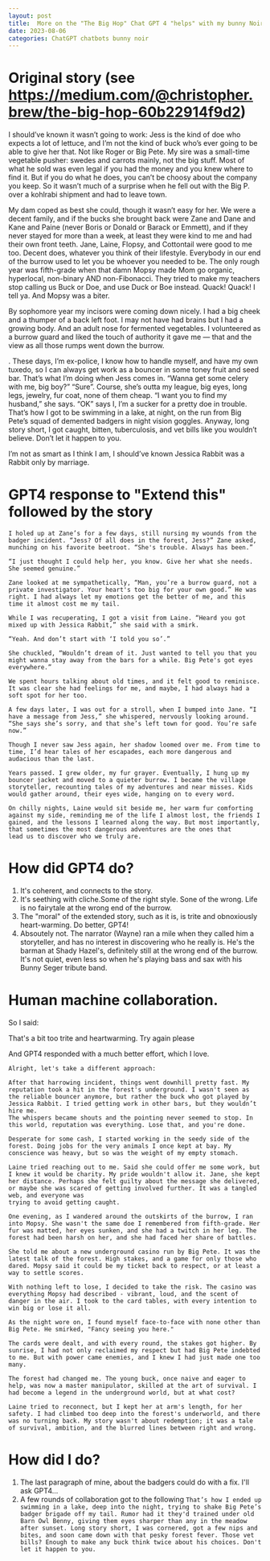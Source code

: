 ```yaml
---
layout: post
title:  More on the "The Big Hop" Chat GPT 4 "helps" with my bunny Noir
date: 2023-08-06
categories: ChatGPT chatbots bunny noir
---
```

# Original story (see https://medium.com/@christopher.brew/the-big-hop-60b22914f9d2) 

I should’ve known it wasn’t going to work: Jess is the kind of doe who expects a lot of lettuce, and I’m not the kind of buck who’s ever going to be able to give her that. Not like Roger or Big Pete. My sire was a small-time vegetable pusher: swedes and carrots mainly, not the big stuff. Most of what he sold was even legal if you had the money and you knew where to find it. But if you do what he does, you can’t be choosy about the company you keep. So it wasn’t much of a surprise when he fell out with the Big P. over a kohlrabi shipment and had to leave town.

My dam coped as best she could, though it wasn’t easy for her. We were a decent family, and if the bucks she brought back were Zane and Dane and Kane and Paine (never Boris or Donald or Barack or Emmett), and if they never stayed for more than a week, at least they were kind to me and had their own front teeth. Jane, Laine, Flopsy, and Cottontail were good to me too. Decent does, whatever you think of their lifestyle. Everybody in our end of the burrow used to let you be whoever you needed to be. The only rough year was fifth-grade when that damn Mopsy made Mom go organic, hyperlocal, non-binary AND non-Fibonacci. They tried to make my teachers stop calling us Buck or Doe, and use Duck or Boe instead. Quack! Quack! I tell ya. And Mopsy was a biter.

By sophomore year my incisors were coming down nicely. I had a big cheek and a thumper of a back left foot. I may not have had brains but I had a growing body. And an adult nose for fermented vegetables. I volunteered as a burrow guard and liked the touch of authority it gave me — that and the view as all those rumps went down the burrow.

.
These days, I’m ex-police, I know how to handle myself, and have my own tuxedo, so I can always get work as a bouncer in some toney fruit and seed bar. That’s what I’m doing when Jess comes in. “Wanna get some celery with me, big boy?” “Sure”. Course, she’s outta my league, big eyes, long legs, jewelry, fur coat, none of them cheap. “I want you to find my husband,” she says. “OK” says I, I’m a sucker for a pretty doe in trouble. That’s how I got to be swimming in a lake, at night, on the run from Big Pete’s squad of demented badgers in night vision goggles. Anyway, long story short, I got caught, bitten, tuberculosis, and vet bills like you wouldn’t believe. Don’t let it happen to you.

I’m not as smart as I think I am, I should’ve known Jessica Rabbit was a Rabbit only by marriage.

# GPT4 response to "Extend this" followed by the story

  ```
I holed up at Zane’s for a few days, still nursing my wounds from the badger incident. “Jess? Of all does in the forest, Jess?” Zane asked, munching on his favorite beetroot. “She's trouble. Always has been.”

“I just thought I could help her, you know. Give her what she needs. She seemed genuine.”

Zane looked at me sympathetically, “Man, you’re a burrow guard, not a private investigator. Your heart's too big for your own good.” He was right. I had always let my emotions get the better of me, and this time it almost cost me my tail.

While I was recuperating, I got a visit from Laine. “Heard you got mixed up with Jessica Rabbit,” she said with a smirk.

“Yeah. And don’t start with ‘I told you so’.”

She chuckled, “Wouldn’t dream of it. Just wanted to tell you that you might wanna stay away from the bars for a while. Big Pete's got eyes everywhere.”

We spent hours talking about old times, and it felt good to reminisce. It was clear she had feelings for me, and maybe, I had always had a soft spot for her too.

A few days later, I was out for a stroll, when I bumped into Jane. “I have a message from Jess,” she whispered, nervously looking around. “She says she’s sorry, and that she’s left town for good. You’re safe now.”

Though I never saw Jess again, her shadow loomed over me. From time to time, I’d hear tales of her escapades, each more dangerous and audacious than the last.

Years passed. I grew older, my fur grayer. Eventually, I hung up my bouncer jacket and moved to a quieter burrow. I became the village storyteller, recounting tales of my adventures and near misses. Kids would gather around, their eyes wide, hanging on to every word.

On chilly nights, Laine would sit beside me, her warm fur comforting against my side, reminding me of the life I almost lost, the friends I gained, and the lessons I learned along the way. But most importantly, that sometimes the most dangerous adventures are the ones that
lead us to discover who we truly are.

```

# How did GPT4 do?

  1. It's coherent, and connects to the story. 
  2. It's seething with cliche.Some of the right style. Sone of the wrong. Life is no fairytale at the wrong end of the burrow.
  3. The "moral" of the extended story, such as it is, is trite and obnoxiously heart-warming. Do better, GPT4!
  4. Absoutely not. The narrator (Wayne) ran a mile when they called him a storyteller, and has no interest in discovering who he really is. He's the barman at Shady Hazel's, definitely still at the wrong end of the burrow. It's not quiet, even less so when he's playing bass and sax with his Bunny Seger tribute band.

# Human machine collaboration. 

So I said:

That's a bit too trite and heartwarming. Try again please

And GPT4 responded with a much better effort, which I love.

  ```
Alright, let's take a different approach:

After that harrowing incident, things went downhill pretty fast. My reputation took a hit in the forest's underground. I wasn't seen as the reliable bouncer anymore, but rather the buck who got played by Jessica Rabbit. I tried getting work in other bars, but they wouldn’t hire me.
The whispers became shouts and the pointing never seemed to stop. In this world, reputation was everything. Lose that, and you're done.

Desperate for some cash, I started working in the seedy side of the forest. Doing jobs for the very animals I once kept at bay. My conscience was heavy, but so was the weight of my empty stomach.

Laine tried reaching out to me. Said she could offer me some work, but I knew it would be charity. My pride wouldn't allow it. Jane, she kept her distance. Perhaps she felt guilty about the message she delivered, or maybe she was scared of getting involved further. It was a tangled web, and everyone was
trying to avoid getting caught.

One evening, as I wandered around the outskirts of the burrow, I ran into Mopsy. She wasn't the same doe I remembered from fifth-grade. Her fur was matted, her eyes sunken, and she had a twitch in her leg. The forest had been harsh on her, and she had faced her share of battles.

She told me about a new underground casino run by Big Pete. It was the latest talk of the forest. High stakes, and a game for only those who dared. Mopsy said it could be my ticket back to respect, or at least a way to settle scores.

With nothing left to lose, I decided to take the risk. The casino was everything Mopsy had described - vibrant, loud, and the scent of danger in the air. I took to the card tables, with every intention to win big or lose it all.

As the night wore on, I found myself face-to-face with none other than Big Pete. He smirked, "Fancy seeing you here."

The cards were dealt, and with every round, the stakes got higher. By sunrise, I had not only reclaimed my respect but had Big Pete indebted to me. But with power came enemies, and I knew I had just made one too many.

The forest had changed me. The young buck, once naive and eager to help, was now a master manipulator, skilled at the art of survival. I had become a legend in the underground world, but at what cost?

Laine tried to reconnect, but I kept her at arm's length, for her safety. I had climbed too deep into the forest's underworld, and there was no turning back. My story wasn't about redemption; it was a tale of survival, ambition, and the blurred lines between right and wrong.
  ```


# How did I do?

  1. The last paragraph of mine, about the badgers could do with a fix. I'll ask GPT4...
  2. A few rounds of collaboration got to the following ```That’s how I ended up swimming in a lake, deep into the night, trying to shake Big Pete’s badger brigade off my tail. Rumor had it they'd trained under old Barn Owl Benny, giving them eyes sharper than any in the meadow after sunset. Long story short, I was cornered, got a few nips and bites, and soon came down with that pesky forest fever. Those vet bills? Enough to make any buck think twice about his choices. Don't let it happen to you.```
